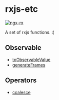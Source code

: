 # rxjs-etc
[![ngx-rx](https://circleci.com/gh/BioPhoton/ngx-rx.svg?style=shield)](https://circleci.com/gh/BioPhoton/ngx-rx)

A set of rxjs functions. :)

## Observable

- [toObservableValue](https://github.com/BioPhoton/ngx-rx/blob/master/libs/rxjs-etc/src/lib/observable/toObservableValue.md)
- [generateFrames](https://github.com/BioPhoton/ngx-rx/blob/master/libs/rxjs-etc/src/lib/observable/generateFrames.md)

## Operators

- [coalesce](https://github.com/BioPhoton/ngx-rx/blob/master/libs/rxjs-etc/src/lib/operators/coalesce.md)

